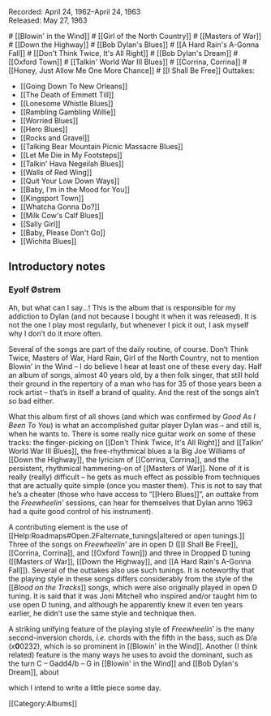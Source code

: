 <p class="recdate">Recorded:
April 24, 1962–April 24, 1963<br>
Released: May 27, 1963</p> <div id="songs">
# [[Blowin' in the Wind]]
# [[Girl of the North Country]]
# [[Masters of War]]
# [[Down the Highway]]
# [[Bob Dylan's Blues]]
# [[A Hard Rain's A-Gonna Fall]]
# [[Don't Think Twice, It's All Right]]
# [[Bob Dylan's Dream]]
# [[Oxford Town]]
# [[Talkin' World War III Blues]]
# [[Corrina, Corrina]]
# [[Honey, Just Allow Me One More Chance]]
# [[I Shall Be Free]] 
Outtakes:

* [[Going Down To New Orleans]]
* [[The Death of Emmett Till]]
* [[Lonesome Whistle Blues]]
* [[Rambling Gambling Willie]]
* [[Worried Blues]]
* [[Hero Blues]]
* [[Rocks and Gravel]]
* [[Talking Bear Mountain Picnic Massacre Blues]]
* [[Let Me Die in My Footsteps]]
* [[Talkin' Hava Negeilah Blues]]
* [[Walls of Red Wing]]
* [[Quit Your Low Down Ways]]
* [[Baby, I'm in the Mood for You]]
* [[Kingsport Town]]
* [[Whatcha Gonna Do?]]
* [[Milk Cow's Calf Blues]]
* [[Sally Girl]]<strong> </strong>
* [[Baby, Please Don't Go]]
* [[Wichita Blues]] 
</div>
    <div id="intro">
        <h2>Introductory notes </h2>
        <h3>Eyolf Østrem</h3>
Ah, but what can I say…! This is the
album that is responsible for my addiction to Dylan (and not
because I bought it when it was released). It is not the one I play
most regularly, but whenever I pick it out, I ask myself why I
don’t do it more often.

Several of the songs are part
of the daily routine, of course. Don’t Think Twice, Masters
of War, Hard Rain, Girl of the North Country, not to mention
Blowin’ in the Wind – I do believe I hear at least one of
these every day. Half an album of songs, almost 40 years old, by a
then folk singer, that still hold their ground in the repertory of
a man who has for 35 of those years been a rock artist –
that’s in itself a brand of quality.  And the rest of the
songs ain’t so bad either.

What this album first of all shows (and which was confirmed by
<em>Good As I Been To You</em>) is what an accomplished guitar
player Dylan was – and still is, when he wants to. There is some
really nice guitar work on some of these tracks: the finger-picking
on [[Don't Think Twice, It's All Right]] and
[[Talkin' World War III Blues]], the free-rhythmical blues a la Big Joe Williams of
[[Down the Highway]], the lyricism
of [[Corrina, Corrina]], and the
persistent, rhythmical hammering-on of [[Masters of War]]. None of it is
really (really) difficult – he gets as much effect as possible from
techniques that are actually quite simple (once you master them).
This is not to say that he’s a cheater (those who have access
to  “[[Hero Blues]]”, an outtake from the
<em>Freewheelin’</em> sessions, can hear for themselves that
Dylan anno 1963 had a quite good control of his instrument).

A contributing element is the use of [[Help:Roadmaps#Open.2Falternate_tunings|altered or open tunings.]] Three of
the songs on <em>Freewheelin’ </em>are in open D ([[I Shall Be Free]], [[Corrina, Corrina]], and [[Oxford Town]]) and three in Dropped D
tuning ([[Masters of War]], [[Down the Highway]], and [[A Hard Rain's A-Gonna Fall]]). Several of the outtakes
also use such tunings. It is noteworthy that the playing style in
these songs differs considerably from the style of the [[<em>Blood on the Tracks</em>]]
songs, which were also originally played in open D tuning. It is
said that it was Joni Mitchell who inspired and/or taught him to
use open D tuning, and although he apparently knew it even ten
years earlier, he didn’t use the same style and technique
then.

A striking unifying feature of the playing style of
<em>Freewheelin’</em> is the many second-inversion chords,
<em>i.e.</em> chords with the fifth in the bass, such as D/a
(x<strong>0</strong>0232), which is so prominent in [[Blowin' in the Wind]].
Another (I think related) feature is the many ways he uses to avoid
the dominant, such as the turn C – Gadd4/b – G in [[Blowin' in the Wind]] and
[[Bob Dylan's Dream]], about

which I intend to write a little piece some day.
</div>

[[Category:Albums]]